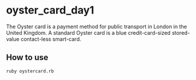 # oyster_card_day1

The Oyster card is a payment method for public transport in London in the United Kingdom. A standard Oyster card is a blue credit-card-sized stored-value contact-less smart-card.

## How to use ##

```shell
ruby oystercard.rb
```
